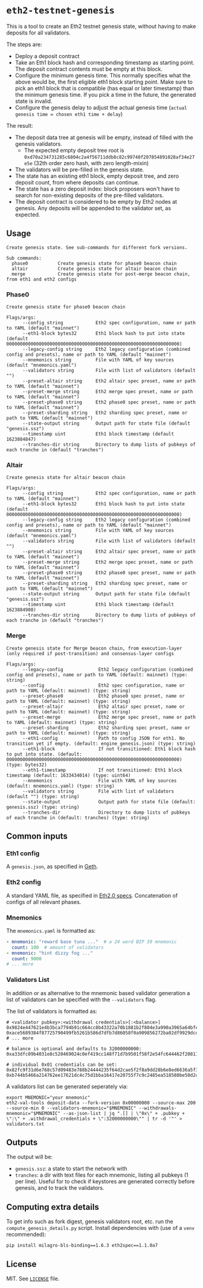 # `eth2-testnet-genesis`

This is a tool to create an Eth2 testnet genesis state, without having to make deposits for all validators.

The steps are:
- Deploy a deposit contract
- Take an Eth1 block hash and corresponding timestamp as starting point. The deposit contract contents must be empty at this block.
- Configure the minimum genesis time. This normally specifies what the above would be, the first eligible eth1 block starting point.
  Make sure to pick an eth1 block that is compatible (has equal or later timestamp) than the minimum genesis time.
  If you pick a time in the future, the generated state is invalid.
- Configure the genesis delay to adjust the actual genesis time (`actual genesis time = chosen eth1 time + delay`)

The result:
- The deposit data tree at genesis will be empty, instead of filled with the genesis validators.
  - The expected empty deposit tree root is `0xd70a234731285c6804c2a4f56711ddb8c82c99740f207854891028af34e27e5e`  (32th order zero hash, with zero length-mixin)
- The validators will be pre-filled in the genesis state.
- The state has an existing eth1 block, empty deposit tree, and zero deposit count, from where deposits can continue.
- The state has a zero deposit index: block proposers won't have to search for non-existing deposits of the pre-filled validators.
- The deposit contract is considered to be empty by Eth2 nodes at genesis. Any deposits will be appended to the validator set, as expected.

## Usage

```
Create genesis state. See sub-commands for different fork versions.

Sub commands:
  phase0           Create genesis state for phase0 beacon chain
  altair           Create genesis state for altair beacon chain
  merge            Create genesis state for post-merge beacon chain, from eth1 and eth2 configs
```

### Phase0

```
Create genesis state for phase0 beacon chain

Flags/args:
      --config string            Eth2 spec configuration, name or path to YAML (default "mainnet")
      --eth1-block bytes32       Eth1 block hash to put into state (default 0000000000000000000000000000000000000000000000000000000000000000)
      --legacy-config string     Eth2 legacy configuration (combined config and presets), name or path to YAML (default "mainnet")
      --mnemonics string         File with YAML of key sources (default "mnemonics.yaml")
      --validators string        File with list of validators (default "")
      --preset-altair string     Eth2 altair spec preset, name or path to YAML (default "mainnet")
      --preset-merge string      Eth2 merge spec preset, name or path to YAML (default "mainnet")
      --preset-phase0 string     Eth2 phase0 spec preset, name or path to YAML (default "mainnet")
      --preset-sharding string   Eth2 sharding spec preset, name or path to YAML (default "mainnet")
      --state-output string      Output path for state file (default "genesis.ssz")
      --timestamp uint           Eth1 block timestamp (default 1623884847)
      --tranches-dir string      Directory to dump lists of pubkeys of each tranche in (default "tranches")
```

### Altair

```
Create genesis state for altair beacon chain

Flags/args:
      --config string            Eth2 spec configuration, name or path to YAML (default "mainnet")
      --eth1-block bytes32       Eth1 block hash to put into state (default 0000000000000000000000000000000000000000000000000000000000000000)
      --legacy-config string     Eth2 legacy configuration (combined config and presets), name or path to YAML (default "mainnet")
      --mnemonics string         File with YAML of key sources (default "mnemonics.yaml")
      --validators string        File with list of validators (default "")
      --preset-altair string     Eth2 altair spec preset, name or path to YAML (default "mainnet")
      --preset-merge string      Eth2 merge spec preset, name or path to YAML (default "mainnet")
      --preset-phase0 string     Eth2 phase0 spec preset, name or path to YAML (default "mainnet")
      --preset-sharding string   Eth2 sharding spec preset, name or path to YAML (default "mainnet")
      --state-output string      Output path for state file (default "genesis.ssz")
      --timestamp uint           Eth1 block timestamp (default 1623884908)
      --tranches-dir string      Directory to dump lists of pubkeys of each tranche in (default "tranches")
```

### Merge

```
Create genesis state for Merge beacon chain, from execution-layer (only required if post-transition) and consensus-layer configs

Flags/args:
      --legacy-config             Eth2 legacy configuration (combined config and presets), name or path to YAML (default: mainnet) (type: string)
      --config                    Eth2 spec configuration, name or path to YAML (default: mainnet) (type: string)
      --preset-phase0             Eth2 phase0 spec preset, name or path to YAML (default: mainnet) (type: string)
      --preset-altair             Eth2 altair spec preset, name or path to YAML (default: mainnet) (type: string)
      --preset-merge              Eth2 merge spec preset, name or path to YAML (default: mainnet) (type: string)
      --preset-sharding           Eth2 sharding spec preset, name or path to YAML (default: mainnet) (type: string)
      --eth1-config               Path to config JSON for eth1. No transition yet if empty. (default: engine_genesis.json) (type: string)
      --eth1-block                If not transitioned: Eth1 block hash to put into state. (default: 0000000000000000000000000000000000000000000000000000000000000000) (type: bytes32)
      --eth1-timestamp            If not transitioned: Eth1 block timestamp (default: 1633434014) (type: uint64)
      --mnemonics                 File with YAML of key sources (default: mnemonics.yaml) (type: string)
      --validators string         File with list of validators (default "") (type: string)
      --state-output              Output path for state file (default: genesis.ssz) (type: string)
      --tranches-dir              Directory to dump lists of pubkeys of each tranche in (default: tranches) (type: string)
```

## Common inputs

### Eth1 config

A `genesis.json`, as specified in [Geth](https://github.com/ethereum/go-ethereum/blob/307156cc46f7241dfad702f72b8ed2e338770337/core/genesis.go#L49).

### Eth2 config

A standard YAML file, as specified in [Eth2.0 specs](https://github.com/ethereum/eth2.0-specs/tree/dev/configs). Concatenation of configs of all relevant phases.

### Mnemonics

The `mnemonics.yaml` is formatted as:

```yaml
- mnemonic: "reward base tuna ..."  # a 24 word BIP 39 mnemonic
  count: 100  # amount of validators
- mnemonic: "hint dizzy fog ..."
  count: 9000
# ... more
```

### Validators List

In addition or as alternative to the mnemonic based validator generation a list of validators can be specified with the `--validators` flag.

The list of validators is formatted as:

```text
# <validator pubkey>:<withdrawal credentials>[:<balance>]
0x9824e447621e4b3bca7794b91c664cc0b43322a70b1881b2f804e3a990a3965a64bfe7f098cb4c0396cd0c89218de0b4:001547805ff0547da9e51a7463a6a0c603eeda01dd930f7016185f0642b9ecaf:32000000000
0xace5689384f87725790499fb5261b586d7dfb7d86058f0a909856272ba02df9929dcdb4b1ea529b02b948b3a1dca4d57:008aa7b9c37bf27e7c49a3185a3e721c7a02c94da7a0b6ad5f88f1b0477d3b88:32000000000
# ... more

# balance is optional and defaults to 32000000000:
0xa33dfc09b4031e8c520469024c0ef419cc148f71d7b9501f58f2e54fc644462f208119791e57c5c9b33bf5e47f705060:00b84654c946dc68b353384426a29a3c5d736d9f751c192d5038206e93f79d73

# individual 0x01 credentials can be set:
0x82fc9f31d6e768c57d09483e788b24444235f64d2cae5f2f8a9dd28b6e8ed6636a5f378febc762cfcd9f8ab808286608:010000000000000000000000CcCCccccCCCCcCCCCCCcCcCccCcCCCcCcccccccC
0xb744b5466a214762ee17621dc4c75d1bba16417e20755f7c9c2485ea518580be50d2c87d70cc4ac393158eb34311c9a2:010000000000000000000000000000000000000000000000000000000000dEaD
```

A validators list can be generated seperately via:
```
export MNEMONIC="your mnemonic"
eth2-val-tools deposit-data --fork-version 0x00000000 --source-max 200 --source-min 0 --validators-mnemonic="$MNEMONIC" --withdrawals-mnemonic="$MNEMONIC" --as-json-list | jq ".[] | \"0x\" + .pubkey + \":\" + .withdrawal_credentials + \":32000000000\"" | tr -d '"' > validators.txt
``` 

## Outputs

The output will be:
- `genesis.ssz`: a state to start the network with
- `tranches`: a dir with text files for each mnemonic, listing all pubkeys (1 per line).
  Useful for to check if keystores are generated correctly before genesis, and to track the validators.

## Computing extra details

To get info such as fork digest, genesis validators root, etc. run the `compute_genesis_details.py` script.
Install dependencies with (use of a `venv` recommended):
```
pip install milagro-bls-binding==1.6.3 eth2spec==1.1.0a7
```

## License

MIT. See [`LICENSE`](./LICENSE) file.

